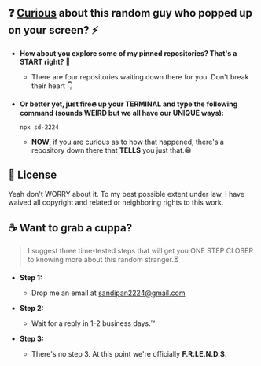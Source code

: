 <!-- <h2 align="center"><img src="https://media.giphy.com/media/hvRJCLFzcasrR4ia7z/giphy.gif" width="25px"></h2> -->


## ❓ [Curious](https://www.youtube.com/watch?v=dQw4w9WgXcQ) about this random guy who popped up on your screen? ⚡

- **How about you explore some of my pinned repositories? That's a START right? 🧠**
  - There are four repositories waiting down there for you. Don't break their heart 👇

- **Or better yet, just fire🔥 up your TERMINAL and type the following command (sounds WEIRD but we all have our UNIQUE ways):**

      npx sd-2224
    
  - **NOW**, if you are curious as to how that happened, there's a repository down there that **TELLS** you just that.😁

## 📜 License

Yeah don't WORRY about it. To my best possible extent under law, I have waived all copyright and related or neighboring rights to this work.

## ☕ Want to grab a cuppa?

> I suggest three time-tested steps that will get you ONE STEP CLOSER to knowing more about this random stranger.⏳

- **Step 1:**
  - Drop me an email at [sandipan2224@gmail.com](sandipan2224@gmail.com)

- **Step 2:**
  - Wait for a reply in 1-2 business days.™

- **Step 3:**
  - There's no step 3. At this point we're officially **F.R.I.E.N.D.S**.
